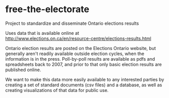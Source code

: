 # free-the-electorate

Project to standardize and disseminate Ontario elections results

Uses data that is available online at http://www.elections.on.ca/en/resource-centre/elections-results.html

Ontario election results are posted on the Elections Ontario website, but generally aren't readily available outside election cycles, when the information is in the press. Poll-by-poll results are available as pdfs and spreadsheets back to 2007, and prior to that only basic election results are published online.

We want to make this data more easily available to any interested parties by creating a set of standard documents (csv files) and a database, as well as creating visualizations of that data for public use. 
